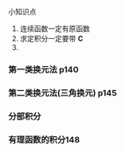 小知识点
1. 连续函数一定有原函数
2. 求定积分一定要带 **C**
3. 

### 第一类换元法 p140






### 第二类换元法(三角换元) p145
### 分部积分
### 有理函数的积分148